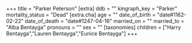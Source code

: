 +++
title = "Parker Peterson"
[extra]
ddb = ""
kingraph_key = "Parker"
mortality_status = "Dead"
[extra.cha]
age = ""
date_of_birth = "date#1162-02-22"
date_of_death = "date#1247-04-16"
married_on = ""
married_to = "Alba Bentayga"
pronouns = ""
sex = ""
[taxonomies]
children = ["Harry Bentayga","Lauren Bentayga","Eunice Bentayga"]
+++

